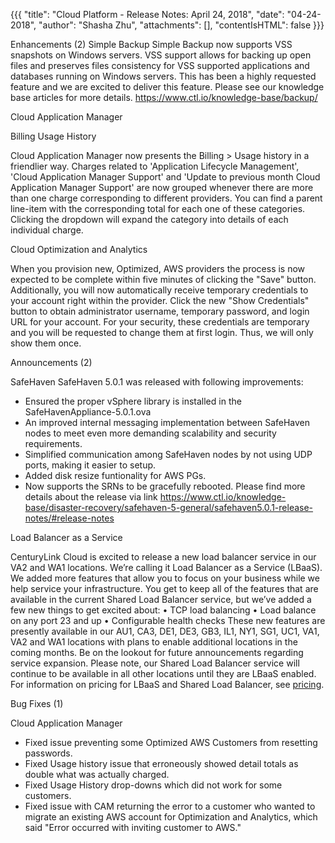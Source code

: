 {{{ "title": "Cloud Platform - Release Notes: April 24, 2018", "date": "04-24-2018", "author": "Shasha Zhu", "attachments": [], "contentIsHTML": false }}}


Enhancements (2)
Simple Backup 
Simple Backup now supports VSS snapshots on Windows servers. VSS support allows for backing up open files and preserves files consistency for VSS supported applications and databases running on Windows servers. This has been a highly requested feature and we are excited to deliver this feature. Please see our knowledge base articles for more details. https://www.ctl.io/knowledge-base/backup/


Cloud Application Manager

Billing Usage History

Cloud Application Manager now presents the Billing > Usage history in a friendlier way. Charges related to 'Application Lifecycle Management', 'Cloud Application Manager Support' and 'Update to previous month Cloud Application Manager Support' are now grouped whenever there are more than one charge corresponding to different providers. You can find a parent line-item with the corresponding total for each one of these categories. Clicking the dropdown will expand the category into details of each individual charge.

Cloud Optimization and Analytics

When you provision new, Optimized, AWS providers the process is now expected to be complete within five minutes of clicking the "Save" button. Additionally, you will now automatically receive temporary credentials to your account right within the provider. Click the new "Show Credentials" button to obtain administrator username, temporary password, and login URL for your account. For your security, these credentials are temporary and you will be requested to change them at first login. Thus, we will only show them once.


Announcements (2)

SafeHaven
SafeHaven 5.0.1 was released with following improvements:
- Ensured the proper vSphere library is installed in the SafeHavenAppliance-5.0.1.ova
- An improved internal messaging implementation between SafeHaven nodes to meet even more demanding scalability and security requirements.
- Simplified communication among SafeHaven nodes by not using UDP ports, making it easier to setup.
- Added disk resize funtionality for AWS PGs.
- Now supports the SRNs to be gracefully rebooted.
Please find more details about the release via link https://www.ctl.io/knowledge-base/disaster-recovery/safehaven-5-general/safehaven5.0.1-release-notes/#release-notes

Load Balancer as a Service 

CenturyLink Cloud is excited to release a new load balancer service in our VA2 and WA1 locations. We’re calling it Load Balancer as a Service (LBaaS). We added more features that allow you to focus on your business while we help service your infrastructure. You get to keep all of the features that are available in the current Shared Load Balancer service, but we’ve added a few new things to get excited about:
• TCP load balancing
• Load balance on any port 23 and up
• Configurable health checks
These new features are presently available in our AU1, CA3, DE1, DE3, GB3, IL1, NY1, SG1, UC1, VA1, VA2 and WA1 locations with plans to enable additional locations in the coming months. Be on the lookout for future announcements regarding service expansion. Please note, our Shared Load Balancer service will continue to be available in all other locations until they are LBaaS enabled.
For information on pricing for LBaaS and Shared Load Balancer, see [pricing](https://www.ctl.io/pricing).


Bug Fixes (1)

Cloud Application Manager 

- Fixed issue preventing some Optimized AWS Customers from resetting passwords.
- Fixed Usage history issue that erroneously showed detail totals as double what was actually charged.
- Fixed Usage History drop-downs which did not work for some customers.
- Fixed issue with CAM returning the error to a customer who wanted to migrate an existing AWS account for Optimization and Analytics, which said "Error occurred with inviting customer to AWS."
